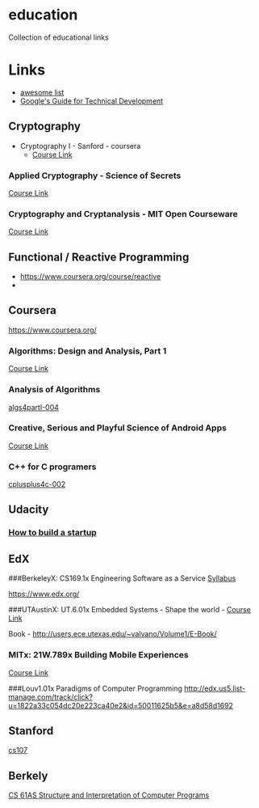education
=========

Collection of educational links


# Links

* [awesome list](https://github.com/prakhar1989/awesome-courses)
* [Google's Guide for Technical Development](https://www.google.com/about/careers/students/guide-to-technical-development.html)

## Cryptography

* Cryptography I - Sanford - coursera
   * [Course Link](https://www.coursera.org/course/crypto)

### Applied Cryptography - Science of Secrets
[Course Link](https://www.udacity.com/course/cs387)

### Cryptography and Cryptanalysis - MIT Open Courseware
[Course Link](http://ocw.mit.edu/courses/electrical-engineering-and-computer-science/6-875-cryptography-and-cryptanalysis-spring-2005/)

## Functional / Reactive Programming

* https://www.coursera.org/course/reactive
* 

Coursera
--------

https://www.coursera.org/

### Algorithms: Design and Analysis, Part 1
[Course Link](https://class.coursera.org/algo-004)

### Analysis of Algorithms
[algs4partI-004](https://class.coursera.org/algs4partI-004)

### Creative, Serious and Playful Science of Android Apps
[Course Link](https://class.coursera.org/androidapps101-001)

### C++ for C programers
[cplusplus4c-002](https://class.coursera.org/cplusplus4c-002/lecture/preview)

Udacity
-------

### [How to build a startup](https://www.udacity.com/course/viewer#!/c-ep245)

EdX
---

###BerkeleyX: CS169.1x Engineering Software as a Service
[Syllabus](https://courses.edx.org/courses/BerkeleyX/CS_CS169.1x/1T2014/8e8cf6e05c8f43749fbac0938f4acbaa/)

https://www.edx.org/

###UTAustinX: UT.6.01x Embedded Systems - Shape the world -
[Course Link](https://courses.edx.org/courses/UTAustinX/UT.6.01x/1T2014/info)

Book - http://users.ece.utexas.edu/~valvano/Volume1/E-Book/

### MITx: 21W.789x Building Mobile Experiences
[Course Link](https://courses.edx.org/courses/MITx/21W.789x/1T2014/info)

###Louv1.01x Paradigms of Computer Programming
http://edx.us5.list-manage.com/track/click?u=1822a33c054dc20e223ca40e2&id=50011625b5&e=a8d58d1692

Stanford
--------
[cs107](https://courseware.stanford.edu/pg/courses/371747/cs107-winter-2014)

Berkely
-------

[CS 61AS Structure and Interpretation of Computer Programs ](https://berkeley-cs61as.github.io/)
